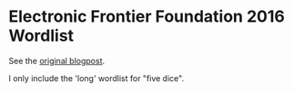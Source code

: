 # Electronic Frontier Foundation 2016 Wordlist
See the [original blogpost](https://www.eff.org/deeplinks/2016/07/new-wordlists-random-passphrases).

I only include the 'long' wordlist for "five dice".
